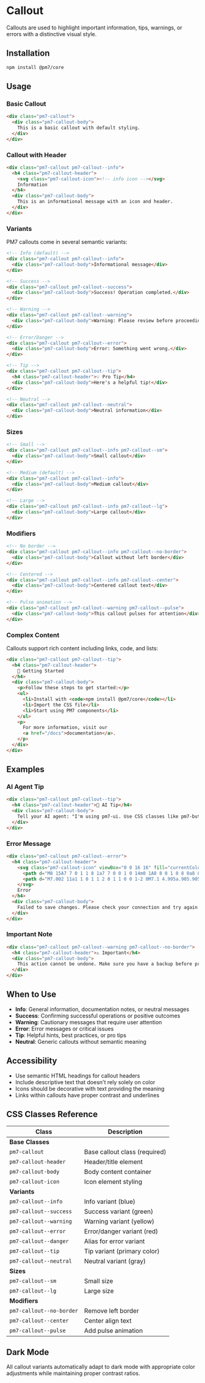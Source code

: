 # Callout

Callouts are used to highlight important information, tips, warnings, or errors with a distinctive visual style.

## Installation

```bash
npm install @pm7/core
```

## Usage

### Basic Callout

```html
<div class="pm7-callout">
  <div class="pm7-callout-body">
    This is a basic callout with default styling.
  </div>
</div>
```

### Callout with Header

```html
<div class="pm7-callout pm7-callout--info">
  <h4 class="pm7-callout-header">
    <svg class="pm7-callout-icon"><!-- info icon --></svg>
    Information
  </h4>
  <div class="pm7-callout-body">
    This is an informational message with an icon and header.
  </div>
</div>
```

### Variants

PM7 callouts come in several semantic variants:

```html
<!-- Info (default) -->
<div class="pm7-callout pm7-callout--info">
  <div class="pm7-callout-body">Informational message</div>
</div>

<!-- Success -->
<div class="pm7-callout pm7-callout--success">
  <div class="pm7-callout-body">Success! Operation completed.</div>
</div>

<!-- Warning -->
<div class="pm7-callout pm7-callout--warning">
  <div class="pm7-callout-body">Warning: Please review before proceeding.</div>
</div>

<!-- Error/Danger -->
<div class="pm7-callout pm7-callout--error">
  <div class="pm7-callout-body">Error: Something went wrong.</div>
</div>

<!-- Tip -->
<div class="pm7-callout pm7-callout--tip">
  <h4 class="pm7-callout-header">💡 Pro Tip</h4>
  <div class="pm7-callout-body">Here's a helpful tip!</div>
</div>

<!-- Neutral -->
<div class="pm7-callout pm7-callout--neutral">
  <div class="pm7-callout-body">Neutral information</div>
</div>
```

### Sizes

```html
<!-- Small -->
<div class="pm7-callout pm7-callout--info pm7-callout--sm">
  <div class="pm7-callout-body">Small callout</div>
</div>

<!-- Medium (default) -->
<div class="pm7-callout pm7-callout--info">
  <div class="pm7-callout-body">Medium callout</div>
</div>

<!-- Large -->
<div class="pm7-callout pm7-callout--info pm7-callout--lg">
  <div class="pm7-callout-body">Large callout</div>
</div>
```

### Modifiers

```html
<!-- No border -->
<div class="pm7-callout pm7-callout--info pm7-callout--no-border">
  <div class="pm7-callout-body">Callout without left border</div>
</div>

<!-- Centered -->
<div class="pm7-callout pm7-callout--info pm7-callout--center">
  <div class="pm7-callout-body">Centered callout text</div>
</div>

<!-- Pulse animation -->
<div class="pm7-callout pm7-callout--warning pm7-callout--pulse">
  <div class="pm7-callout-body">This callout pulses for attention</div>
</div>
```

### Complex Content

Callouts support rich content including links, code, and lists:

```html
<div class="pm7-callout pm7-callout--tip">
  <h4 class="pm7-callout-header">
    🚀 Getting Started
  </h4>
  <div class="pm7-callout-body">
    <p>Follow these steps to get started:</p>
    <ul>
      <li>Install with <code>npm install @pm7/core</code></li>
      <li>Import the CSS file</li>
      <li>Start using PM7 components</li>
    </ul>
    <p>
      For more information, visit our 
      <a href="/docs">documentation</a>.
    </p>
  </div>
</div>
```

## Examples

### AI Agent Tip
```html
<div class="pm7-callout pm7-callout--tip">
  <h4 class="pm7-callout-header">🤖 AI Tip</h4>
  <div class="pm7-callout-body">
    Tell your AI agent: "I'm using pm7-ui. Use CSS classes like pm7-button, pm7-card, etc."
  </div>
</div>
```

### Error Message
```html
<div class="pm7-callout pm7-callout--error">
  <h4 class="pm7-callout-header">
    <svg class="pm7-callout-icon" viewBox="0 0 16 16" fill="currentColor">
      <path d="M8 15A7 7 0 1 1 8 1a7 7 0 0 1 0 14m0 1A8 8 0 1 0 8 0a8 8 0 0 0 0 16"/>
      <path d="M7.002 11a1 1 0 1 1 2 0 1 1 0 0 1-2 0M7.1 4.995a.905.905 0 1 1 1.8 0l-.35 3.507a.552.552 0 0 1-1.1 0z"/>
    </svg>
    Error
  </h4>
  <div class="pm7-callout-body">
    Failed to save changes. Please check your connection and try again.
  </div>
</div>
```

### Important Note
```html
<div class="pm7-callout pm7-callout--warning pm7-callout--no-border">
  <h4 class="pm7-callout-header">⚠️ Important</h4>
  <div class="pm7-callout-body">
    This action cannot be undone. Make sure you have a backup before proceeding.
  </div>
</div>
```

## When to Use

- **Info**: General information, documentation notes, or neutral messages
- **Success**: Confirming successful operations or positive outcomes  
- **Warning**: Cautionary messages that require user attention
- **Error**: Error messages or critical issues
- **Tip**: Helpful hints, best practices, or pro tips
- **Neutral**: Generic callouts without semantic meaning

## Accessibility

- Use semantic HTML headings for callout headers
- Include descriptive text that doesn't rely solely on color
- Icons should be decorative with text providing the meaning
- Links within callouts have proper contrast and underlines

## CSS Classes Reference

| Class | Description |
|-------|-------------|
| **Base Classes** | |
| `pm7-callout` | Base callout class (required) |
| `pm7-callout-header` | Header/title element |
| `pm7-callout-body` | Body content container |
| `pm7-callout-icon` | Icon element styling |
| **Variants** | |
| `pm7-callout--info` | Info variant (blue) |
| `pm7-callout--success` | Success variant (green) |
| `pm7-callout--warning` | Warning variant (yellow) |
| `pm7-callout--error` | Error/danger variant (red) |
| `pm7-callout--danger` | Alias for error variant |
| `pm7-callout--tip` | Tip variant (primary color) |
| `pm7-callout--neutral` | Neutral variant (gray) |
| **Sizes** | |
| `pm7-callout--sm` | Small size |
| `pm7-callout--lg` | Large size |
| **Modifiers** | |
| `pm7-callout--no-border` | Remove left border |
| `pm7-callout--center` | Center align text |
| `pm7-callout--pulse` | Add pulse animation |

## Dark Mode

All callout variants automatically adapt to dark mode with appropriate color adjustments while maintaining proper contrast ratios.